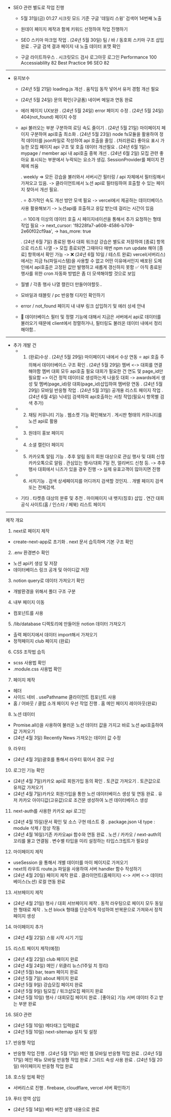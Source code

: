 * SEO 관련 별도로 작업 진행
   - 5월 31일(금) 01:27 시크릿 모드 기준 구글 '데일리 스윙' 검색어 14번째 노출
   - 원데이 페이지 제작과 함께 키워드 선정하여 작업 진행하기
   
   - SEO 스키마 마크업 작업
      . (24년 5월 30일) 팀 / 바 / 동호회 스키마 구조 삽입 완료
      . 구글 검색 결과 페이지 내 노출 데이터 포맷 확인

   - 구글 라이트하우스 
      . 시크릿모드 검사       로그아웃    로그인
         Performance       100
         Accessiablilty    82
         Best Practice     96
         SEO               82

--------------------------

* 유지보수
   - (24년 5월 21일) loading.js 개선
      . 움직임 동작 넣어서 유저 경험 개선 필요
   - (24년 5월 24일) 문의 확인(구글폼) 네이버 메일과 연동 완료
   - 에러 페이지 UX보완
      . (24년 5월 24일) error 페이지 수정
      . (24년 5월 24일) 404(not_found) 페이지 수정

   - api 불러오는 부분 구분하여 로딩 속도 줄이기
      . (24년 5월 21일) 마이페이지 페이지 구분하여 api호출 최소화
      . (24년 5월 23일) node fs모듈을 활용하여 정적 데이터를 json파일로 작성하여 api 호출을 줄임
      . (처리완료) 좋아요 표시 가능한 모집 페이지 api 구조 및 호출 데이터 개선필요
      . (24년 6월 1일)🔥 mypage / member api 내 api호출 중복 개선
      . (24년 6월 2일) 모집 관련 좋아요 표시되는 부분에서 누락되는 요소가 생김. SessionProvider를 페이지 전체에 씌움
     
      . weekly => 모든 강습을 불러와서 서버시간 필터링 / api 자체에서 필터링해서 가져오고 있음.
         -> 클라이언트에서 노션 api로 필터링하여 호출할 수 있는 페이지 찾아서 개선 필요.
      
      . ⭐️ 추가적인 속도 개선 방안 모색 필요 -> vercel에서 제공하는 데이터베이스 사용 활용해보기
         -> 노션api를 호출하고 응답 받는데 걸리는 시간이 있음
      
      . 🔥 100개 이상의 데이터 호출 시 페이지네이션을 통해서 추가 요청하는 형태 작업 필요
         -> next_cursor: 'f8228fa7-a608-4586-b709-2e60f02cf9aa',
         -> has_more: true

      . (24년 6월 7일) 종료된 행사 대회 워크샵 강습은 별도로 저장하여 [종료] 항목으로 리스트 나열
         -> 모집 종료되면 그때마다 매번 npm run update 해야 [종료] 항목에서 확인 가능
         -> ❌ (24년 6월 10일 / 테스트 완료) vercel(서버리스) 에서는 지금 fs(파일시스템)을 사용할 수 없고
            어떤 이유애서인지 배포된 도메인에서 api호출은 고정된 값만 발행하고 새롭게 갱신하지 못함
            ✅ 아직 종료된 행사를 위한 cron 자동화 방법은 좀 더 모색해야할 것으로 보임
      
   - 월별 / 각종 행사 나열 캘린더 만들어야할듯..
   
   - 모바일과 태블릿 / pc 반응형 디자인 확인하기
   
   - error / not_found 페이지 내 내부 링크 삽입하기 및 에러 상세 안내

   - 💬 데이터베이스 필터 및 정렬 기능에 대해서 지금은 서버에서 api로 데이터를 불러오기 때문에 client에서 정렬하거나, 필터링도 불러온 데이터 내에서 정리해야함..

-----------------------

* 추가 개발 건
   - 1. (완료)수상
      . (24년 5월 29일) 마이페이지 내에서 수상 연동
         ⭐️ api 호출 주의해서 데이터베이스 구조 확인
      . (24년 5월 29일) 멤버 <-> 대회를 연결해야함
         멤버 대회 모두 api호출 필요
         대회가 필요한 건 연도 및 page_id만 필요함 => 이건 정적 데이터로 생성하는게 나을듯 대회
         -> awards에서 생성 및 멤버(page_id)랑 대회(page_id)삽입하여 멤버랑 연동
      . (24년 5월 29일) 모바일 반응형 작업
      . (24년 5월 31일) 공개용 리스트 페이지 작업
      . (24년 6월 4일) 닉네임 검색하여 api호출하는 서칭 작업(필요시 항목별 검색 추가)

   - 2. 채팅 커뮤니티 기능
      . 웹소켓 기능 확인해보기
      . 게시판 형태의 커뮤니티를 노션 api로 활용 

   - 3. 원데이 홍보 페이지

   - 4. 소셜 캘린더 페이지
   
   - 5. 카카오톡 알림 기능
      . 추후 알림 동의 회원 대상으로 관심 행사 및 대회 신청 카카오톡으로 알림
      . 관심있는 행사/대회 7일 전, 얼리버드 신청 등.
         -> 추후 행사 대회에서 니즈가 있을 경우 진행
         -> 실제 유효고객이 많아지면 진행

   - 6. 서치기능
      . 검색 상세페이지를 어디까지 검색할 것인지.
      . 개별 페이지 검색 또는 전체검색.

   - 기타
      . 타켓층 대상의 분류 및 추천
      . 마이페이지 내 뱃지(칭호) 삽입
      . 연간 대회 공식 사이트(홈 / 인스타 / 페북) 리스트 페이지

-----------------------

제작 개요
1. next로 페이지 제작
 - create-next-app로 초기화
    . next 문서 습득하며 기본 구조 확인

2. .env 환경변수 확인
 - 노션 api키 생성 및 저장
 - 데이터베이스 링크 공개 및 아이디값 저장 

3. notion query로 데이터 가져오기 확인
 - 개발환경을 위해서 폴더 구조 구분

4. 내부 페이지 이동
 - <Link> 컴포넌트를 사용

5. /lib/database 디렉토리에 만들어둔 notion 데이터 가져오기
 - 출력 페이지에서 데이터 import해서 가져오기
 - 정적페이지 club 페이지 (완료)

6. CSS 조작법 습득
 - scss 사용법 확인
 - .module.css 사용법 확인

7. 페이지 제작
 - 헤더
 - 사이드 네비
    . usePathname 클라이언트 컴포넌트 사용
 - 홈 / 어바웃 / 클럽 소개 페이지 우선 작업 진행
    . 홈 메인 페이지 레이아웃(완료)

8. 노션 데이터
 - Promise.all()을 사용하여 불러온 노션 데이터 값을 가지고 바로 노션 api호출하여 값 가져오기
 - (24년 4월 3일) Recently News 가져오는 데이터 값 수정

9. 라우터
 - (24년 4월 3일)괄호를 통해서 라우터 묶어서 경로 구성

10. 로그인 기능 확인
 - (24년 4월 7일)카카오 api로 회원가입 동의 확인
    . 토큰값 가져오기
    . 토큰값으로 유저값 가져오기
 - (24년 4월 7일)카카오 회원가입을 통한 노션 데이터베이스 생성 및 연동 완료
    . 유저 카카오 아이디값(고유값)으로 조건문 생성하여 노션 데이터베이스 생성

11. next-auth를 사용한 카카오 api 로그인
 - (24년 4월 15일)문서 확인 및 소스 구현 테스트 중
    . package.json 내 type : module 삭제 / 정상 작동
 - (24년 4월 16일)기존 카카오api 함수와 연동 완료
    . 노션 / 카카오 / next-auth의 꼬리를 물고 연결됨
    . 변수별 타입을 미리 설정하는 타입스크립트가 필요성

12. 마이페이지 제작
 - useSession 을 통해서 개별 데이터를 마이 페이지로 가져오기
 - next의 라우트 route.js 파일을 사용하여 서버 handler 함수 작성하기
 - (24년 4월 20일) 페이지 제작 완료
    . 클라이언트(홈페이지) <-> 서버 <-> 데이터베이스(노션) 로컬 연동 완료 

13. 서브페이지 제작
 - (24년 4월 21일) 행사 / 대회 서브페이지 제작
    . 동적 라우팅으로 페이지 모두 동일한 형태로 제작
    . 노션 block 형태를 단순하게 작성하여 반복문으로 가져와서 정적 페이지 생성

14. 마이페이지 추가
 - (24년 4월 22일) 스윙 시작 시기 기입

15. 리스트 페이지 제작(예정)
 - (24년 4월 22일) club 페이지 완료
 - (24년 4월 24일) 메인 / 위클리 뉴스(1주일 치 정리)
 - (24년 5월) bar, team 페이지 완료
 - (24년 5월 7일) about 페이지 완료
 - (24년 5월 9일) 강습모집 페이지 완료
 - (24년 5월 9일) 팀모집 / 워크샵모집 페이지 완료
 - (24년 5월 10일) 행사 / 대회모집 페이지 완료
   . [좋아요] 기능 서버 데이터 주고 받는 부분 완료

16. SEO 관련
 - (24년 5월 10일) 메타태그 입력왑료
 - (24년 5월 10일) next-sitemap 설치 및 설정

17. 반응형 작업
 - 반응형 작업 진행
  . (24년 5월 17일) 메인 웹 모바일 반응형 작업 완료
  . (24년 5월 17일) 메인 메뉴 모바일 반응형 작업 완료 / 그리드 속성 사용 완료
  . (24년 5월 20일) 마이페이지 반응형 작업 완료

18. 호스팅 업체 확인
 - 서버리스로 진행
   . firebase, cloudflare, vercel 서버 확인하기

19. 푸터 영역 삽입
 - (24년 5월 14일) 베타 버전 설명 내용으로 완료